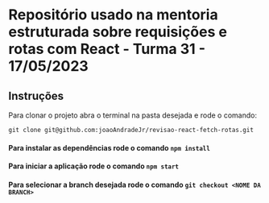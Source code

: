 # Repositório usado na mentoria estruturada sobre requisições e rotas com React - Turma 31 - 17/05/2023

## Instruções

Para clonar o projeto abra o terminal na pasta desejada e rode o comando:

`git clone git@github.com:joaoAndradeJr/revisao-react-fetch-rotas.git`

#### Para instalar as dependências rode o comando `npm install`

#### Para iniciar a aplicação rode o comando `npm start`

#### Para selecionar a branch desejada rode o comando `git checkout <NOME DA BRANCH>`
